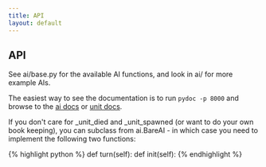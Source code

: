 ```yaml
---
title: API
layout: default
---
```


## API

See ai/base.py for the available AI functions, and look in ai/ for more
example AIs.

The easiest way to see the documentation is to run `pydoc -p 8000` and browse
to the [ai docs][1] or [unit docs][2].

If you don't care for \_unit\_died and \_unit\_spawned (or want to do your own
book keeping), you can subclass from ai.BareAI - in which case you need to
implement the following two functions:


{% highlight python %}
    def turn(self):
    def init(self):
{% endhighlight %}

   [1]: http://localhost:8000/ai.base.html
   [2]: http://localhost:8000/unit.html

